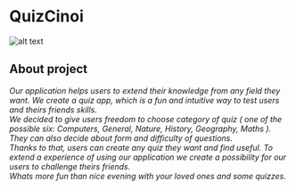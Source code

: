 

# QuizCinoi
![alt text](http://icm-zagor.info/wp-content/uploads/2018/08/240_F_90488857_9Nsu3Z3NInkg6v2afYUxcspp6KWNQtwQ-450x240.jpg "quiz")

## About project
*Our application helps users to extend their knowledge from any field they want. We create a quiz app, which is a fun and intuitive way to test users and theirs friends skills. \
We decided to give users freedom to choose category of quiz ( one of the possible six: Computers, General, Nature, History, Geography, Maths ). They can also decide about form and difficulty of questions. \
Thanks to that, users can create any quiz they want and find useful.
To extend a experience of using our application we create a possibility for our users to challenge theirs friends. \
Whats more fun than nice evening with your loved ones and some quizzes.*

##


